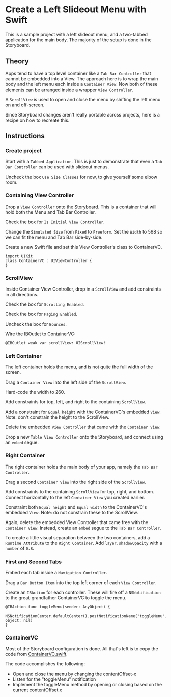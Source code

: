 # Create a Left Slideout Menu with Swift

This is a sample project with a left slideout menu, and a two-tabbed application for the main body.  The majority of the setup is done in the Storyboard.

## Theory

Apps tend to have a top level container like a `Tab Bar Controller` that cannot be embedded into a View.  The approach here is to wrap the main body and the left menu each inside a `Container View`.  Now both of these elements can be arranged inside a wrapper `View Controller`.  

A `ScrollView` is used to open and close the menu by shifting the left menu on and off-screen.  

Since Storyboard changes aren't really portable across projects, here is a recipe on how to recreate this.

## Instructions

### Create project

Start with a `Tabbed Application`.  This is just to demonstrate that even a `Tab Bar Controller` can be used with slideout menus.

Uncheck the box `Use Size Classes` for now, to give yourself some elbow room.

### Containing View Controller

Drop a `View Controller` onto the Storyboard.  This is a container that will hold both the Menu and Tab Bar Controller.

Check the box for `Is Initial View Controller`.

Change the `Simulated Size` from `Fixed` to `Freeform`.  Set the `Width` to 568 so we can fit the menu and Tab Bar side-by-side.

Create a new Swift file and set this View Controller's class to ContainerVC.

```
import UIKit
class ContainerVC : UIViewController {
}
```

### ScrollView

Inside Container View Controller, drop in a `ScrollView` and add constraints in all directions.

Check the box for `Scrolling Enabled`.

Check the box for `Paging Enabled`.

Uncheck the box for `Bounces`.

Wire the IBOutlet to ContainerVC:

```
@IBOutlet weak var scrollView: UIScrollView!
```

### Left Container

The left container holds the menu, and is not quite the full width of the screen.  

Drag a `Container View` into the left side of the `ScrollView`.  

Hard-code the width to 260. 

Add constraints for top, left, and right to the containing `ScrollView`.

Add a constraint for `Equal height` with the ContainerVC's embedded `View`.  Note: don't constrain the height to the ScrollView.

Delete the embedded `View Controller` that came with the `Container View`.

Drop a new `Table View Controller` onto the Storyboard, and connect using an `embed` segue.

### Right Container

The right container holds the main body of your app, namely the `Tab Bar Controller`.  

Drag a second `Container View` into the right side of the `ScrollView`.

Add constraints to the containing `ScrollView` for top, right, and bottom.  Connect horizontally to the left `Container View` you created earlier.

Constraint both `Equal height` and `Equal width` to the ContainerVC's embedded `View`.  Note: do not constrain these to the ScrollView.

Again, delete the embedded View Controller that came free with the `Container View`.  Instead, create an `embed` segue to the `Tab Bar Controller`.

To create a little visual separation between the two containers, add a `Runtime Attribute` to the `Right Container`.  Add `layer.shadowOpacity` with a `number` of `0.8`.

### First and Second Tabs

Embed each tab inside a `Navigation Controller`.  

Drag a `Bar Button Item` into the top left corner of each `View Controller`.

Create an `IBAction` for each controller.  These will fire off a `NSNotification` to the great-grandfather ContainerVC to toggle the menu.

```
@IBAction func toggleMenu(sender: AnyObject) {
  NSNotificationCenter.defaultCenter().postNotificationName("toggleMenu", object: nil)
}
```

### ContainerVC

Most of the Storyboard configuration is done.  All that's left is to copy the code from [ContainerVC.swift](https://github.com/ThornTechPublic/LeftSlideoutMenu/blob/master/LeftSlideoutMenu/ContainerVC.swift).

The code accomplishes the following:

* Open and close the menu by changing the contentOffset-x
* Listen for the "toggleMenu" notification
* Implement the toggleMenu method by opening or closing based on the current contentOffset.x
